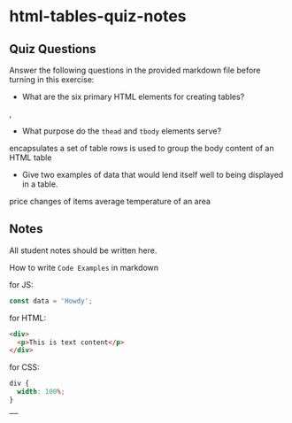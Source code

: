 # html-tables-quiz-notes

## Quiz Questions

Answer the following questions in the provided markdown file before turning in this exercise:

- What are the six primary HTML elements for creating tables?

<caption><table>, <thead> <tr> <th><td><tbody>

- What purpose do the `thead` and `tbody` elements serve?

<thead> encapsulates a set of table rows
<tbody> is used to group the body content of an HTML table

- Give two examples of data that would lend itself well to being displayed in a table.

price changes of items
average temperature of an area

## Notes

All student notes should be written here.

How to write `Code Examples` in markdown

for JS:

```javascript
const data = 'Howdy';
```

for HTML:

```html
<div>
  <p>This is text content</p>
</div>
```

for CSS:

```css
div {
  width: 100%;
}
```
